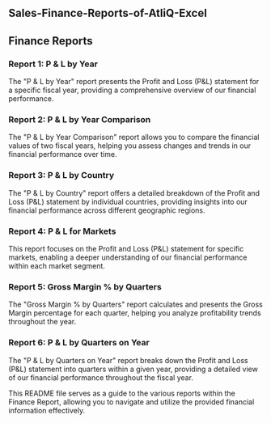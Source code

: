 ## Sales-Finance-Reports-of-AtliQ-Excel

## Finance Reports

### Report 1: P & L by Year
The "P & L by Year" report presents the Profit and Loss (P&L) statement for a specific fiscal year, providing a comprehensive overview of our financial performance.

### Report 2: P & L by Year Comparison
The "P & L by Year Comparison" report allows you to compare the financial values of two fiscal years, helping you assess changes and trends in our financial performance over time.

### Report 3: P & L by Country
The "P & L by Country" report offers a detailed breakdown of the Profit and Loss (P&L) statement by individual countries, providing insights into our financial performance across different geographic regions.

### Report 4: P & L for Markets
This report focuses on the Profit and Loss (P&L) statement for specific markets, enabling a deeper understanding of our financial performance within each market segment.

### Report 5: Gross Margin % by Quarters
The "Gross Margin % by Quarters" report calculates and presents the Gross Margin percentage for each quarter, helping you analyze profitability trends throughout the year.

### Report 6: P & L by Quarters on Year
The "P & L by Quarters on Year" report breaks down the Profit and Loss (P&L) statement into quarters within a given year, providing a detailed view of our financial performance throughout the fiscal year.

This README file serves as a guide to the various reports within the Finance Report, allowing you to navigate and utilize the provided financial information effectively.

